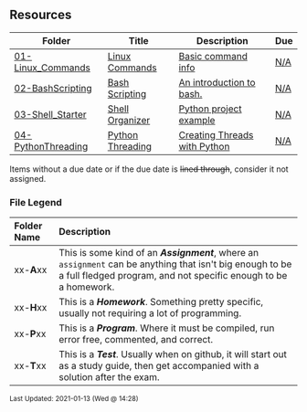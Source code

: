 ## Resources

| Folder | Title | Description | Due |
|-----|-----|-----|-----|
| <a href="https://github.com/rugbyprof/5143-Operating-Systems/tree/master/Resources/01-Linux_Commands">01-Linux_Commands</a> | <a href="https://github.com/rugbyprof/5143-Operating-Systems/tree/master/Resources/01-Linux_Commands"> Linux Commands </a> | <a href="https://github.com/rugbyprof/5143-Operating-Systems/tree/master/Resources/01-Linux_Commands"> Basic command info</a> | <a href="https://github.com/rugbyprof/5143-Operating-Systems/tree/master/Resources/01-Linux_Commands">N/A</a> |
| <a href="https://github.com/rugbyprof/5143-Operating-Systems/tree/master/Resources/02-BashScripting">02-BashScripting</a> | <a href="https://github.com/rugbyprof/5143-Operating-Systems/tree/master/Resources/02-BashScripting"> Bash Scripting </a> | <a href="https://github.com/rugbyprof/5143-Operating-Systems/tree/master/Resources/02-BashScripting"> An introduction to bash.</a> | <a href="https://github.com/rugbyprof/5143-Operating-Systems/tree/master/Resources/02-BashScripting">N/A</a> |
| <a href="https://github.com/rugbyprof/5143-Operating-Systems/tree/master/Resources/03-Shell_Starter">03-Shell_Starter</a> | <a href="https://github.com/rugbyprof/5143-Operating-Systems/tree/master/Resources/03-Shell_Starter"> Shell Organizer </a> | <a href="https://github.com/rugbyprof/5143-Operating-Systems/tree/master/Resources/03-Shell_Starter"> Python project example</a> | <a href="https://github.com/rugbyprof/5143-Operating-Systems/tree/master/Resources/03-Shell_Starter">N/A</a> |
| <a href="https://github.com/rugbyprof/5143-Operating-Systems/tree/master/Resources/04-PythonThreading">04-PythonThreading</a> | <a href="https://github.com/rugbyprof/5143-Operating-Systems/tree/master/Resources/04-PythonThreading"> Python Threading </a> | <a href="https://github.com/rugbyprof/5143-Operating-Systems/tree/master/Resources/04-PythonThreading"> Creating Threads with Python</a> | <a href="https://github.com/rugbyprof/5143-Operating-Systems/tree/master/Resources/04-PythonThreading">N/A</a> |

Items without a due date or if the due date is ~~lined through~~, consider it not assigned.
### File Legend

| Folder Name | Description |
|:-----------|:-------------|
|xx-**A**xx | This is some kind of an ***Assignment***, where an `assignment` can be anything that isn't big enough to be a full fledged program, and not specific enough to be a homework. |
|xx-**H**xx | This is a ***Homework***. Something pretty specific, usually not requiring a lot of programming. |
|xx-**P**xx | This is a ***Program***. Where it must be compiled, run error free, commented, and correct. |
|xx-**T**xx | This is a ***Test***. Usually when on github, it will start out as a study guide, then get accompanied with a solution after the exam. |

<sup>Last Updated: 2021-01-13 (Wed @ 14:28)</sup>